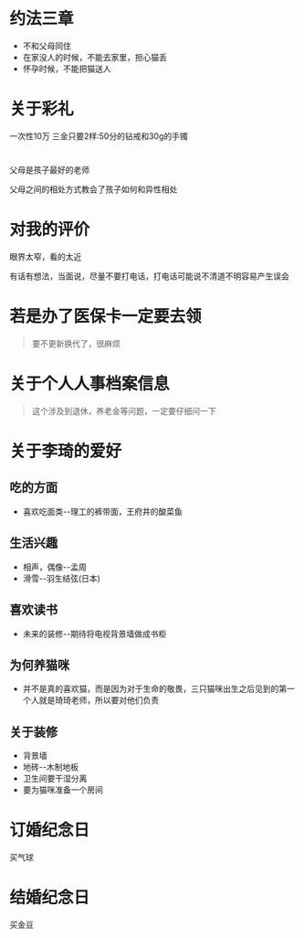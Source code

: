 # 约法三章
- 不和父母同住
- 在家没人的时候，不能去家里，担心猫丢
- 怀孕时候，不能把猫送人


# 关于彩礼
一次性10万
三金只要2样:50分的钻戒和30g的手镯

# 

父母是孩子最好的老师

父母之间的相处方式教会了孩子如何和异性相处





# 对我的评价
眼界太窄，看的太近

有话有想法，当面说，尽量不要打电话，打电话可能说不清道不明容易产生误会




# 若是办了医保卡一定要去领

> 要不更新换代了，很麻烦


# 关于个人人事档案信息

> 这个涉及到退休，养老金等问题，一定要仔细问一下






# 关于李琦的爱好

## 吃的方面
- 喜欢吃面类--理工的裤带面，王府井的酸菜鱼


## 生活兴趣
- 相声，偶像--孟周
- 滑雪--羽生结弦(日本)

## 喜欢读书
- 未来的装修--期待将电视背景墙做成书柜
	
	
## 为何养猫咪
- 并不是真的喜欢猫，而是因为对于生命的敬畏，三只猫咪出生之后见到的第一个人就是琦琦老师，所以要对他们负责




## 关于装修
- 背景墙
- 地砖--木制地板
- 卫生间要干湿分离
- 要为猫咪准备一个房间




	
	
	





# 订婚纪念日
买气球

# 结婚纪念日
买金豆



